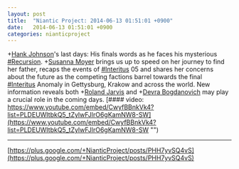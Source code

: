 ```yaml
---
layout: post
title:  "Niantic Project: 2014-06-13 01:51:01 +0900"
date:   2014-06-13 01:51:01 +0900
categories: nianticproject
---
```

+[Hank Johnson](https://plus.google.com/117792105926525258257 "")'s last days: His finals words as he faces his mysterious [#Recursion](https://plus.google.com/s/%23Recursion ""). +[Susanna Moyer](https://plus.google.com/101560858827970533247 "") brings us up to speed on her journey to find her father, recaps the events of [#Interitus](https://plus.google.com/s/%23Interitus "") 05 and shares her concerns about the future as the competing factions barrel towards the final [#Interitus](https://plus.google.com/s/%23Interitus "") Anomaly in Gettysburg, Krakow and across the world. New information reveals both +[Roland Jarvis](https://plus.google.com/103568659333550762891 "") and +[Devra Bogdanovich](https://plus.google.com/102598577258553073047 "") may play a crucial role in the coming days.
[#### video: https://www.youtube.com/embed/CwyfBBnkVk4?list=PLDEUWItbkQ5_tZylwFJlrO6gKamNW8-SW](https://www.youtube.com/embed/CwyfBBnkVk4?list=PLDEUWItbkQ5_tZylwFJlrO6gKamNW8-SW "")
- - -
[https://plus.google.com/+NianticProject/posts/PHH7yvSQ4vS](https://plus.google.com/+NianticProject/posts/PHH7yvSQ4vS)
